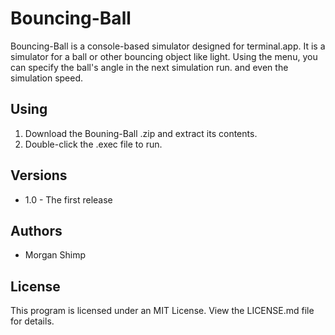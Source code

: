 # Bouncing-Ball

Bouncing-Ball is a console-based simulator designed for terminal.app. It is a simulator for a ball or other bouncing object like light. Using the menu, you can specify the ball's angle in the next simulation run. and even the simulation speed.

## Using

1. Download the Bouning-Ball .zip and extract its contents.
2. Double-click the .exec file to run.

## Versions

* 1.0 - The first release

## Authors

* Morgan Shimp

## License

This program is licensed under an MIT License. View the LICENSE.md file for details.
